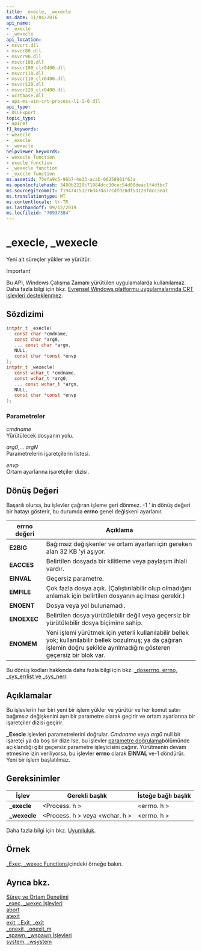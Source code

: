 ```yaml
---
title: _execle, _wexecle
ms.date: 11/04/2016
api_name:
- _execle
- _wexecle
api_location:
- msvcrt.dll
- msvcr80.dll
- msvcr90.dll
- msvcr100.dll
- msvcr100_clr0400.dll
- msvcr110.dll
- msvcr110_clr0400.dll
- msvcr120.dll
- msvcr120_clr0400.dll
- ucrtbase.dll
- api-ms-win-crt-process-l1-1-0.dll
api_type:
- DLLExport
topic_type:
- apiref
f1_keywords:
- wexecle
- _execle
- _wexecle
helpviewer_keywords:
- wexecle function
- execle function
- _wexecle function
- _execle function
ms.assetid: 75efa9c5-96b7-4e23-acab-06258901f63a
ms.openlocfilehash: 3480b2220c71984dcc30cec54d00deac1f4dfbc7
ms.sourcegitcommit: f19474151276d47da77cdfd20df53128fdcc3ea7
ms.translationtype: MT
ms.contentlocale: tr-TR
ms.lasthandoff: 09/12/2019
ms.locfileid: "70937384"
---
```

# <a name="_execle-_wexecle"></a>_execle, _wexecle

Yeni alt süreçler yükler ve yürütür.

> [!IMPORTANT]
> Bu API, Windows Çalışma Zamanı yürütülen uygulamalarda kullanılamaz. Daha fazla bilgi için bkz. [Evrensel Windows platformu uygulamalarında CRT işlevleri desteklenmez](../../cppcx/crt-functions-not-supported-in-universal-windows-platform-apps.md).

## <a name="syntax"></a>Sözdizimi

```C
intptr_t _execle(
   const char *cmdname,
   const char *arg0,
   ... const char *argn,
   NULL,
   const char *const *envp
);
intptr_t _wexecle(
   const wchar_t *cmdname,
   const wchar_t *arg0,
   ... const wchar_t *argn,
   NULL,
   const char *const *envp
);
```

### <a name="parameters"></a>Parametreler

*cmdname*<br/>
Yürütülecek dosyanın yolu.

*arg0*,... *argN*<br/>
Parametrelerin işaretçilerin listesi.

*envp*<br/>
Ortam ayarlarına işaretçiler dizisi.

## <a name="return-value"></a>Dönüş Değeri

Başarılı olursa, bu işlevler çağıran işleme geri dönmez. -1 ' in dönüş değeri bir hatayı gösterir, bu durumda **errno** genel değişkeni ayarlanır.

|**errno** değeri|Açıklama|
|-------------------|-----------------|
|**E2BIG**|Bağımsız değişkenler ve ortam ayarları için gereken alan 32 KB 'yi aşıyor.|
|**EACCES**|Belirtilen dosyada bir kilitleme veya paylaşım ihlali vardır.|
|**EINVAL**|Geçersiz parametre.|
|**EMFILE**|Çok fazla dosya açık. (Çalıştırılabilir olup olmadığını anlamak için belirtilen dosyanın açılması gerekir.)|
|**ENOENT**|Dosya veya yol bulunamadı.|
|**ENOEXEC**|Belirtilen dosya yürütülebilir değil veya geçersiz bir yürütülebilir dosya biçimine sahip.|
|**ENOMEM**|Yeni işlemi yürütmek için yeterli kullanılabilir bellek yok; kullanılabilir bellek bozulmuş; ya da çağıran işlemin doğru şekilde ayrılmadığını gösteren geçersiz bir blok var.|

Bu dönüş kodları hakkında daha fazla bilgi için bkz. [_doserrno, errno, _sys_errlist ve _sys_nerr](../../c-runtime-library/errno-doserrno-sys-errlist-and-sys-nerr.md).

## <a name="remarks"></a>Açıklamalar

Bu işlevlerin her biri yeni bir işlem yükler ve yürütür ve her komut satırı bağımsız değişkenini ayrı bir parametre olarak geçirir ve ortam ayarlarına bir işaretçiler dizisi geçirir.

**_Execle** işlevleri parametrelerini doğrular. *Cmdname* veya *arg0* null bir işaretçi ya da boş bir dize Ise, bu işlevler [parametre doğrulama](../../c-runtime-library/parameter-validation.md)bölümünde açıklandığı gibi geçersiz parametre işleyicisini çağırır. Yürütmenin devam etmesine izin veriliyorsa, bu işlevler **errno** olarak **EINVAL** ve-1 döndürür. Yeni bir işlem başlatılmaz.

## <a name="requirements"></a>Gereksinimler

|İşlev|Gerekli başlık|İsteğe bağlı başlık|
|--------------|---------------------|---------------------|
|**_execle**|\<Process. h >|\<errno. h >|
|**_wexecle**|\<Process. h > veya \<wchar. h >|\<errno. h >|

Daha fazla bilgi için bkz. [Uyumluluk](../../c-runtime-library/compatibility.md).

## <a name="example"></a>Örnek

[_Exec, _wexec Functions](../../c-runtime-library/exec-wexec-functions.md)içindeki örneğe bakın.

## <a name="see-also"></a>Ayrıca bkz.

[Süreç ve Ortam Denetimi](../../c-runtime-library/process-and-environment-control.md)<br/>
[_exec, _wexec İşlevleri](../../c-runtime-library/exec-wexec-functions.md)<br/>
[abort](abort.md)<br/>
[atexit](atexit.md)<br/>
[exit, _Exit, _exit](exit-exit-exit.md)<br/>
[_onexit, _onexit_m](onexit-onexit-m.md)<br/>
[_spawn, _wspawn İşlevleri](../../c-runtime-library/spawn-wspawn-functions.md)<br/>
[system, _wsystem](system-wsystem.md)<br/>

